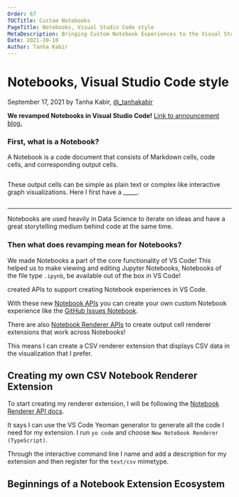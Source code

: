 ```yaml
---
Order: 67
TOCTitle: Custom Notebooks
PageTitle: Notebooks, Visual Studio Code style
MetaDescription: Bringing Custom Notebook Experiences to the Visual Studio Code Extension Marketplace.
Date: 2021-10-10
Author: Tanha Kabir
---
```


# Notebooks, Visual Studio Code style

September 17, 2021 by Tanha Kabir, [@_tanhakabir](https://twitter.com/_tanhakabir)

**We revamped Notebooks in Visual Studio Code!** [Link to announcement blog.](blogs/2021/08/05/notebooks)

### First, what is a Notebook?

A Notebook is a code document that consists of Markdown cells, code cells, and corresponding output cells.

<image>

These output cells can be simple as plain text or complex like interactive graph visualizations. Here I first have a _____.

<image>

_____

Notebooks are used heavily in Data Science to iterate on ideas and have a great storytelling medium behind code at the same time.

### Then what does revamping mean for Notebooks?

We made Notebooks a part of the core functionality of VS Code!  This helped us to make viewing and editing Jupyter Notebooks, Notebooks of the file type `.ipynb`, be available out of the box in VS Code!

 created APIs to support creating Notebook experiences in VS Code.

With these new [Notebook APIs](api/extension-guides/notebook) you can create your own custom Notebook experience like the [GitHub Issues Notebook](https://marketplace.visualstudio.com/items?itemName=ms-vscode.vscode-github-issue-notebooks).

There are also [Notebook Renderer APIs](api/extension-guides/notebook#notebook-renderer) to create output cell renderer extensions that work across Notebooks!

This means I can create a CSV renderer extension that displays CSV data in the visualization that I prefer.


## Creating my own CSV Notebook Renderer Extension

To start creating my renderer extension, I will be following the [Notebook Renderer API docs](api/extension-guides/notebook#notebook-renderer).

It says I can use the VS Code Yeoman generator to generate all the code I need for my extension. I run `yo code` and choose `New Notebook Renderer (TypeScript)`.

Through the interactive command line I name and add a description for my extension and then register for the `text/csv` mimetype.



## Beginnings of a Notebook Extension Ecosystem










